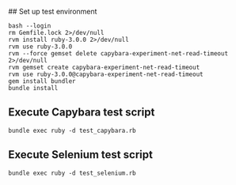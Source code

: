 ## Set up test environment
```
bash --login
rm Gemfile.lock 2>/dev/null
rvm install ruby-3.0.0 2>/dev/null
rvm use ruby-3.0.0
rvm --force gemset delete capybara-experiment-net-read-timeout 2>/dev/null
rvm gemset create capybara-experiment-net-read-timeout
rvm use ruby-3.0.0@capybara-experiment-net-read-timeout
gem install bundler
bundle install
```

## Execute Capybara test script
```
bundle exec ruby -d test_capybara.rb
```

## Execute Selenium test script
```
bundle exec ruby -d test_selenium.rb
```